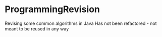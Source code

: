 ProgrammingRevision
===================

Revising some common algorithms in Java
Has not been refactored - not meant to be reused in any way
